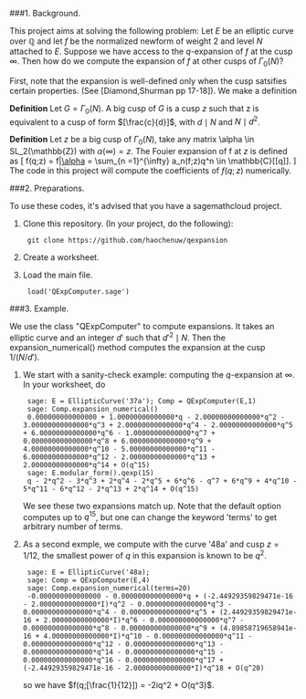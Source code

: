 ###1. Background.

This project aims at solving the following problem: Let $E$ be an
elliptic curve over $\mathbb{Q}$ and let $f$ be the normalized newform
of weight 2 and level $N$ attached to $E$. Suppose we have access to the $q$-expansion of $f$ at the cusp $\infty$. Then how do we compute the expansion of $f$ at other cusps of $\Gamma_0(N)$?

First, note that the expansion is well-defined only when the cusp satsifies certain properties. (See [Diamond,Shurman pp 17-18]).
We make a definition

**Definition** Let $G = \Gamma_0(N)$. A big cusp of $G$ is a cusp
$z$ such that z is equivalent to a cusp of form $[\frac{c}{d}]$,
with $d \mid N$ and $N \mid d^2$.

**Definition** Let $z$ be a big cusp of $\Gamma_0(N)$, take
any matrix \alpha \in SL_2(\mathbb{Z}) with $\alpha(\infty) = z$. The
Fouier expansion of f at $z$ is defined as
\[
    f(q;z) = f|[\alpha](q) = \sum_{n =1}^{\infty} a_n(f;z)q^n \in \mathbb{C}[[q]].
\]
The code in this project will compute the coefficients of $f(q;z)$ numerically.

###2. Preparations.

To use these codes, it's advised that you have a sagemathcloud project.

1. Clone this repository.
(In your project, do the following):

        git clone https://github.com/haochenuw/qexpansion

2. Create a worksheet.

3. Load the main file.

        load('QExpComputer.sage')

###3. Example.

We use the class "QExpComputer" to compute expansions. It takes an elliptic curve and an integer $d'$ such that $d'^2 \mid N$. Then the expansion_numerical() method computes the expansion at the cusp $1/(N/d')$.

1. We start with a sanity-check example: computing the $q$-expansion at $\infty$. In your worksheet, do

        sage: E = EllipticCurve('37a'); Comp = QExpComputer(E,1)
        sage: Comp.expansion_numerical()
        0.000000000000000 + 1.00000000000000*q - 2.00000000000000*q^2 - 3.00000000000000*q^3 + 2.00000000000000*q^4 - 2.00000000000000*q^5 + 6.00000000000000*q^6 - 1.00000000000000*q^7 + 0.000000000000000*q^8 + 6.00000000000000*q^9 + 4.00000000000000*q^10 - 5.00000000000000*q^11 - 6.00000000000000*q^12 - 2.00000000000000*q^13 + 2.00000000000000*q^14 + O(q^15)
        sage: E.modular_form().qexp(15)
        q - 2*q^2 - 3*q^3 + 2*q^4 - 2*q^5 + 6*q^6 - q^7 + 6*q^9 + 4*q^10 - 5*q^11 - 6*q^12 - 2*q^13 + 2*q^14 + O(q^15)

    We see these two expansions match up. Note that the default option computes up to $q^{15}$, but one can change the keyword 'terms' to get arbitrary number of terms.

2. As a second exmple, we compute with the curve '48a' and cusp $z = 1/12$, the smallest power of $q$ in this  expansion is known to be $q^2$.

        sage: E = EllipticCurve('48a);
        sage: Comp = QExpComputer(E,4)
        sage: Comp.expansion_numerical(terms=20)
        -0.000000000000000 - 0.000000000000000*q + (-2.44929359829471e-16 - 2.00000000000000*I)*q^2 - 0.000000000000000*q^3 - 0.000000000000000*q^4 - 0.000000000000000*q^5 + (2.44929359829471e-16 + 2.00000000000000*I)*q^6 - 0.000000000000000*q^7 - 0.000000000000000*q^8 - 0.000000000000000*q^9 + (4.89858719658941e-16 + 4.00000000000000*I)*q^10 - 0.000000000000000*q^11 - 0.000000000000000*q^12 - 0.000000000000000*q^13 - 0.000000000000000*q^14 - 0.000000000000000*q^15 - 0.000000000000000*q^16 - 0.000000000000000*q^17 + (-2.44929359829471e-16 - 2.00000000000000*I)*q^18 + O(q^20)

    so we have $f(q;[\frac{1}{12}]) = -2iq^2 + O(q^3)$.





